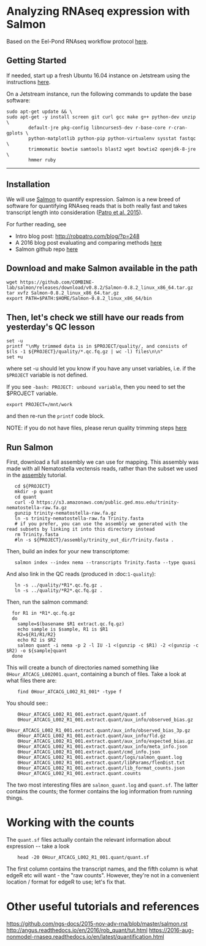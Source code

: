 # Analyzing RNAseq expression with Salmon

Based on the Eel-Pond RNAseq workflow protocol [here](http://eel-pond.readthedocs.io/en/latest/).

## Getting Started

If needed, start up a fresh Ubuntu 16.04 instance on Jetstream using the instructions [here](jetstream/boot.html).

On a Jetstream instance, run the following commands to update the base software:

```
sudo apt-get update && \
sudo apt-get -y install screen git curl gcc make g++ python-dev unzip \
        default-jre pkg-config libncurses5-dev r-base-core r-cran-gplots \
        python-matplotlib python-pip python-virtualenv sysstat fastqc \
        trimmomatic bowtie samtools blast2 wget bowtie2 openjdk-8-jre \
        hmmer ruby
```

---

## Installation

We will use [Salmon](http://salmon.readthedocs.org/en/latest/) to
quantify expression. Salmon is a new breed of software for quantifying RNAseq reads that is both really fast and takes
transcript length into consideration ([Patro et al. 2015](http://dx.doi.org/10.1038/nmeth.4197)).

For further reading, see

  * Intro blog post: http://robpatro.com/blog/?p=248
  * A 2016 blog post evaluating and comparing methods [here](https://cgatoxford.wordpress.com/2016/08/17/why-you-should-stop-using-featurecounts-htseq-or-cufflinks2-and-start-using-kallisto-salmon-or-sailfish/)
  * Salmon github repo [here](https://github.com/COMBINE-lab/salmon)


## Download and make Salmon available in the path 

```
wget https://github.com/COMBINE-lab/salmon/releases/download/v0.8.2/Salmon-0.8.2_linux_x86_64.tar.gz
tar xvfz Salmon-0.8.2_linux_x86_64.tar.gz
export PATH=$PATH:$HOME/Salmon-0.8.2_linux_x86_64/bin 
```



## Then, let's check we still have our reads from yesterday's QC lesson
```
set -u
printf "\nMy trimmed data is in $PROJECT/quality/, and consists of $(ls -1 ${PROJECT}/quality/*.qc.fq.gz | wc -l) files\n\n"
set +u

```
where set -u should let you know if you have any unset variables, i.e. if the `$PROJECT` variable is not defined. 

If you see `-bash: PROJECT: unbound variable`, then you need to set the $PROJECT variable.  
```
export PROJECT=/mnt/work
```
and then re-run the `printf` code block.

NOTE: if you do not have files, please rerun quality trimming steps [here](quality-trimming.html)

## Run Salmon

First, download a full assembly we can use for mapping. This assembly was made with all Nematostella vectensis reads, rather than the subset we used in the [assembly](assembly-trinity.html) tutorial.

```
   cd ${PROJECT}
   mkdir -p quant
   cd quant
   curl -O https://s3.amazonaws.com/public.ged.msu.edu/trinity-nematostella-raw.fa.gz
   gunzip trinity-nematostella-raw.fa.gz
   ln -s trinity-nematostella-raw.fa Trinity.fasta
   # if you prefer, you can use the assembly we generated with the read subsets by linking it into this directory instead
   rm Trinity.fasta
   #ln -s ${PROJECT}/assembly/trinity_out_dir/Trinity.fasta .
```

Then, build an index for your new transcriptome:
```
   salmon index --index nema --transcripts Trinity.fasta --type quasi

```
And also link in the QC reads (produced in :doc:`1-quality`):

```
   ln -s ../quality/*R1*.qc.fq.gz .
   ln -s ../quality/*R2*.qc.fq.gz .
```

Then, run the salmon command:

```
  for R1 in *R1*.qc.fq.gz
  do
    sample=$(basename $R1 extract.qc.fq.gz)
    echo sample is $sample, R1 is $R1
    R2=${R1/R1/R2}
    echo R2 is $R2
    salmon quant -i nema -p 2 -l IU -1 <(gunzip -c $R1) -2 <(gunzip -c $R2) -o ${sample}quant
  done
```

This will create a bunch of directories named something like
`0Hour_ATCACG_L002001.quant`, containing a bunch of files. Take a
look at what files there are:

```
    find 0Hour_ATCACG_L002_R1_001* -type f
```

You should see::
```
    0Hour_ATCACG_L002_R1_001.extract.quant/quant.sf
    0Hour_ATCACG_L002_R1_001.extract.quant/aux_info/observed_bias.gz
    0Hour_ATCACG_L002_R1_001.extract.quant/aux_info/observed_bias_3p.gz
    0Hour_ATCACG_L002_R1_001.extract.quant/aux_info/fld.gz
    0Hour_ATCACG_L002_R1_001.extract.quant/aux_info/expected_bias.gz
    0Hour_ATCACG_L002_R1_001.extract.quant/aux_info/meta_info.json
    0Hour_ATCACG_L002_R1_001.extract.quant/cmd_info.json
    0Hour_ATCACG_L002_R1_001.extract.quant/logs/salmon_quant.log
    0Hour_ATCACG_L002_R1_001.extract.quant/libParams/flenDist.txt
    0Hour_ATCACG_L002_R1_001.extract.quant/lib_format_counts.json
    0Hour_ATCACG_L002_R1_001.extract.quant.counts
```

The two most interesting files are `salmon_quant.log` and
`quant.sf`. The latter contains the counts; the former contains the
log information from running things.

# Working with the counts

The `quant.sf` files actually contain the relevant information about
expression -- take a look

```
    head -20 0Hour_ATCACG_L002_R1_001.quant/quant.sf
```

The first column contains the transcript names, and the
fifth column is what edgeR etc will want - the "raw counts".
However, they're not in a convenient location / format for edgeR to use;
let's fix that.

# Other useful tutorials and references
https://github.com/ngs-docs/2015-nov-adv-rna/blob/master/salmon.rst
http://angus.readthedocs.io/en/2016/rob_quant/tut.html
https://2016-aug-nonmodel-rnaseq.readthedocs.io/en/latest/quantification.html

